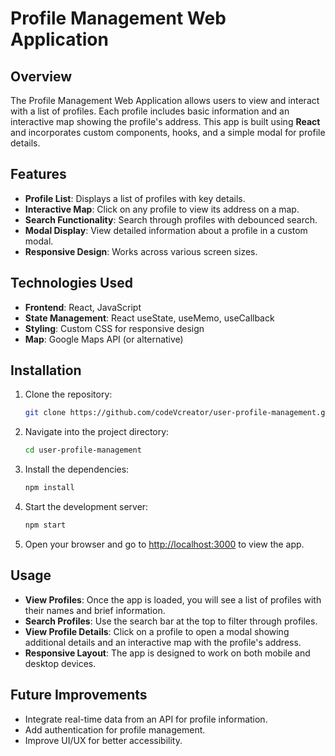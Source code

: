 # Profile Management Web Application

## Overview

The Profile Management Web Application allows users to view and interact with a list of profiles. Each profile includes basic information and an interactive map showing the profile's address. This app is built using **React** and incorporates custom components, hooks, and a simple modal for profile details.

## Features

- **Profile List**: Displays a list of profiles with key details.
- **Interactive Map**: Click on any profile to view its address on a map.
- **Search Functionality**: Search through profiles with debounced search.
- **Modal Display**: View detailed information about a profile in a custom modal.
- **Responsive Design**: Works across various screen sizes.

## Technologies Used

- **Frontend**: React, JavaScript
- **State Management**: React useState, useMemo, useCallback
- **Styling**: Custom CSS for responsive design
- **Map**: Google Maps API (or alternative)

## Installation

1. Clone the repository:

    ```bash
    git clone https://github.com/codeVcreator/user-profile-management.git
    ```

2. Navigate into the project directory:

    ```bash
    cd user-profile-management
    ```

3. Install the dependencies:

    ```bash
    npm install
    ```

4. Start the development server:

    ```bash
    npm start
    ```

5. Open your browser and go to [http://localhost:3000](http://localhost:3000) to view the app.

## Usage

- **View Profiles**: Once the app is loaded, you will see a list of profiles with their names and brief information.
- **Search Profiles**: Use the search bar at the top to filter through profiles.
- **View Profile Details**: Click on a profile to open a modal showing additional details and an interactive map with the profile's address.
- **Responsive Layout**: The app is designed to work on both mobile and desktop devices.


## Future Improvements

- Integrate real-time data from an API for profile information.
- Add authentication for profile management.
- Improve UI/UX for better accessibility.
